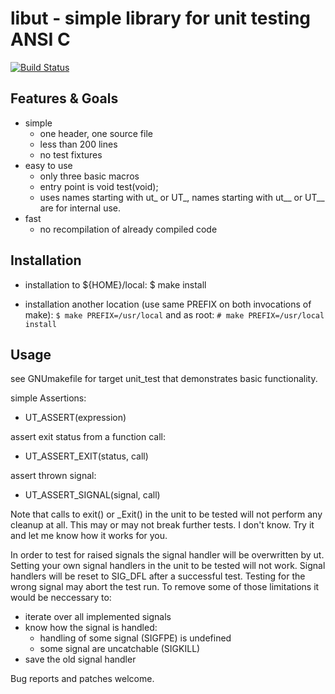 # libut - simple library for unit testing ANSI C

[![Build Status](https://travis-ci.org/janniemann/ut.svg?branch=master)](https://travis-ci.org/janniemann/ut)

## Features & Goals

- simple
    - one header, one source file
    - less than 200 lines
    - no test fixtures
- easy to use
    - only three basic macros
    - entry point is void test(void);
    - uses names starting with ut_ or UT_, names starting with ut__ or UT__ are for internal use.
- fast
    - no recompilation of already compiled code

## Installation

- installation to ${HOME}/local:
    $ make install

- installation another location (use same PREFIX on both invocations of make):
    `$ make PREFIX=/usr/local`
    and as root:
    `# make PREFIX=/usr/local install`


## Usage

see GNUmakefile for target unit_test that demonstrates basic functionality.

simple Assertions:
- UT_ASSERT(expression)

assert exit status from a function call:
- UT_ASSERT_EXIT(status, call)

assert thrown signal:
- UT_ASSERT_SIGNAL(signal, call)

Note that calls to exit() or _Exit() in the unit to be tested will not perform any cleanup at all.
This may or may not break further tests. I don't know. Try it and let me know how it works for you.

In order to test for raised signals the signal handler will be overwritten by ut.
Setting your own signal handlers in the unit to be tested will not work.
Signal handlers will be reset to SIG_DFL after a successful test.
Testing for the wrong signal may abort the test run.
To remove some of those limitations it would be neccessary to:
- iterate over all implemented signals
- know how the signal is handled:
    - handling of some signal (SIGFPE) is undefined
    - some signal are uncatchable (SIGKILL)
- save the old signal handler

Bug reports and patches welcome.
